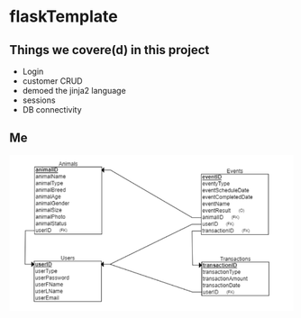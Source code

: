 # flaskTemplate
 
## Things we covere(d) in this project
* Login
* customer CRUD
* demoed the jinja2 language
* sessions
* DB connectivity


## Me

![Relational Schema](/docs/RS.JPG)
